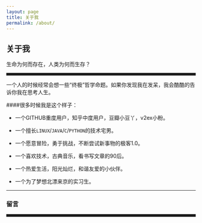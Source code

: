 ```yaml
---
layout: page
title: 关于我
permalink: /about/
---
```

<style>
.about:visited {
    color: #000;
}
#back-top{
    display:none;
}
</style>

<h2>关于我</h2>
<span>生命为何而存在，人类为何而生存？</span>　

<hr style="border:solid; ">

一个人的时候经常会想一些“终极”哲学命题。如果你发现我在发呆，我会酷酷的告诉你我在思考人生。

####很多时候我是这个样子：

- 一个GITHUB重度用户，知乎中度用户，豆瓣小豆丫，v2ex小粉。

- 一个擅长`LINUX`/`JAVA`/`C`/`PYTHON`的技术宅男。

- 一个愿意冒险，勇于挑战，不断尝试新事物的极客1.0。

- 一个喜欢技术，古典音乐，看书写文章的90后。

- 一个热爱生活，阳光灿烂，和谐友爱的小伙伴。

- 一个为了梦想北漂来京的实习生。



<hr>


<h3>留言</h3>

<hr style="border:solid; ">
 <wb:comments url="auto" border="y" fontsize="12" width="auto" appkey="3381264472" ralateuid="2612683225" ></wb:comments>